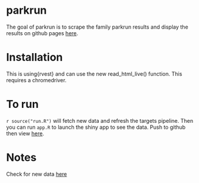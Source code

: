 # parkrun

<!-- badges: start -->

<!-- badges: end -->

The goal of parkrun is to scrape the family parkrun results and display the results on github pages [here](https://matthewhillary.github.io/parkrun/).

# Installation

This is using{rvest} and can use the new read_html_live() function. This requires a chromedriver.

# To run

`r source("run.R")` will fetch new data and refresh the targets pipeline. Then you can run `app.R` to launch the shiny app to see the data. Push to github then view [here](https://matthewhillary.github.io/parkrun/).

# Notes
Check for new data [here](https://www.parkrun.org.uk/parkrunner/2865/all/)
